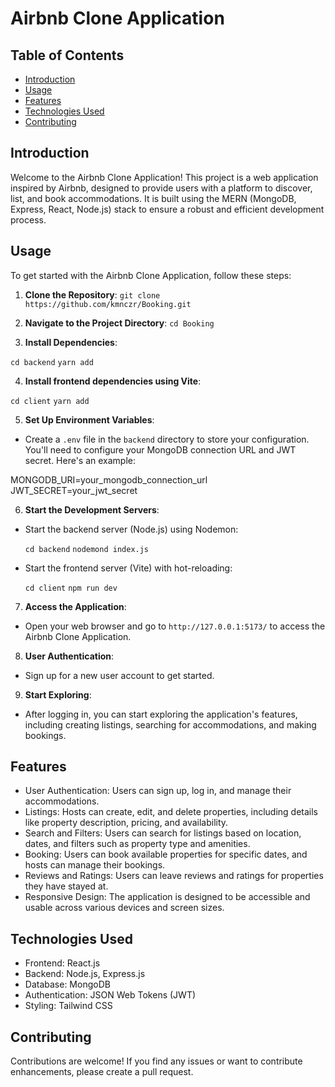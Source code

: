 # Airbnb Clone Application

## Table of Contents

- [Introduction](#introduction)
- [Usage](#usage)
- [Features](#features)
- [Technologies Used](#technologies-used)
- [Contributing](#contributing)


## Introduction

Welcome to the Airbnb Clone Application! This project is a web application inspired by Airbnb, designed to provide users with a platform to discover, list, and book accommodations. It is built using the MERN (MongoDB, Express, React, Node.js) stack to ensure a robust and efficient development process.

## Usage

To get started with the Airbnb Clone Application, follow these steps:

1. **Clone the Repository**: 
`git clone https://github.com/kmnczr/Booking.git`

2. **Navigate to the Project Directory**:
`cd Booking`

3. **Install Dependencies**:

`cd backend`
`yarn add`

4. **Install frontend dependencies using Vite**:

`cd client`
`yarn add`

5. **Set Up Environment Variables**:
- Create a `.env` file in the `backend` directory to store your configuration. You'll need to configure your MongoDB connection URL and JWT secret. Here's an example:

MONGODB_URI=your_mongodb_connection_url
JWT_SECRET=your_jwt_secret


6. **Start the Development Servers**:
- Start the backend server (Node.js) using Nodemon:
  
  `cd backend`
  `nodemond index.js`

- Start the frontend server (Vite) with hot-reloading:

  `cd client`
  `npm run dev`

7. **Access the Application**:
- Open your web browser and go to `http://127.0.0.1:5173/` to access the Airbnb Clone Application.

8. **User Authentication**:
- Sign up for a new user account to get started.

9. **Start Exploring**:
- After logging in, you can start exploring the application's features, including creating listings, searching for accommodations, and making bookings.

## Features

- User Authentication: Users can sign up, log in, and manage their accommodations.
- Listings: Hosts can create, edit, and delete properties, including details like property description, pricing, and availability.
- Search and Filters: Users can search for listings based on location, dates, and filters such as property type and amenities.
- Booking: Users can book available properties for specific dates, and hosts can manage their bookings.
- Reviews and Ratings: Users can leave reviews and ratings for properties they have stayed at.
- Responsive Design: The application is designed to be accessible and usable across various devices and screen sizes.

## Technologies Used

- Frontend: React.js
- Backend: Node.js, Express.js
- Database: MongoDB
- Authentication: JSON Web Tokens (JWT)
- Styling: Tailwind CSS

## Contributing

Contributions are welcome! If you find any issues or want to contribute enhancements, please create a pull request.